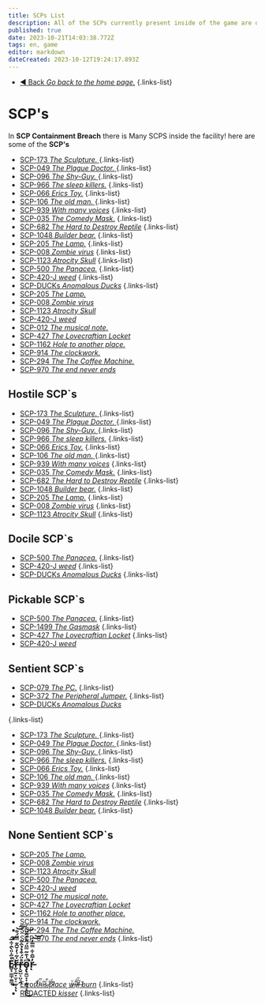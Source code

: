 ```yaml
---
title: SCPs List
description: All of the SCPs currently present inside of the game are on this page.
published: true
date: 2023-10-21T14:03:38.772Z
tags: en, game
editor: markdown
dateCreated: 2023-10-12T19:24:17.893Z
---
```


- [:arrow_backward: Back *Go back to the home page.*](/en/home#single-playerco-op)
{.links-list}
# SCP's


In **SCP Containment Breach** there is Many SCPS inside the facility! here are some of the **SCP's**
- [SCP-173 *The Sculpture.* ](/en/game/scps/173)
{.links-list}
- [SCP-049 *The Plague Doctor.* ](/en/game/scps/049)
{.links-list}
- [ SCP-096 *The Shy-Guy.* ](/en/game/scps/096)
{.links-list}
- [SCP-966 *The sleep killers.*](/en/game/scps/966)
{.links-list}
- [SCP-066 *Erics Toy.*](/en/game/scps/066)
{.links-list}
- [SCP-106 *The old man.* ](/en/game/scps/106)
{.links-list}
- [SCP-939 *With many voices*](/en/game/scps/939)
{.links-list} 
- [SCP-035 *The Comedy Mask.*](/en/game/scps/035)
{.links-list}
- [SCP-682 *The Hard to Destroy Reptile*](/en/game/scps/682)
{.links-list}
- [SCP-1048 *Builder bear.*](/en/game/scps/1048)
{.links-list}
- [SCP-205 *The Lamp.*](/en/game/scps/205)
{.links-list} 
- [SCP-008 *Zombie virus*](/en/game/scps/008)
{.links-list}
- [SCP-1123 *Atrocity Skull*](/en/game/scps/1123)
{.links-list}
- [SCP-500 *The Panacea.*](/en/game/scps/500)
{.links-list}
- [SCP-420-J *weed*](/en/game/scps/420-j)
{.links-list}
- [SCP-DUCKs *Anomalous Ducks*](/en/game/scps/ducks)
{.links-list}
- [SCP-205 *The Lamp.*](/en/game/scps/205)
- [SCP-008 *Zombie virus*](/en/game/scps/008)
- [SCP-1123 *Atrocity Skull*](/en/game/scps/1123)
- [SCP-420-J *weed*](/en/game/scps/420-j)
- [SCP-012 *The musical note*.](/en/game/scps/012)
- [SCP-427  *The Lovecraftian Locket*](/en/game/scps/427)
- [SCP-1162 *Hole to another place.*](/en/game/scps/1162)
- [SCP-914 *The clockwork.*](/en/game/scps/914)
- [SCP-294 *The The Coffee Machine.*](/en/game/scps/294)
- [SCP-970 *The end never ends*](/en/game/scps/970)

## Hostile SCP`s 

- [SCP-173 *The Sculpture.* ](/en/game/scps/173)
{.links-list}
- [SCP-049 *The Plague Doctor.* ](/en/game/scps/049)
{.links-list}
- [ SCP-096 *The Shy-Guy.* ](/en/game/scps/096)
{.links-list}
- [SCP-966 *The sleep killers.*](/en/game/scps/966)
{.links-list}
- [SCP-066 *Erics Toy.*](/en/game/scps/066)
{.links-list}
- [SCP-106 *The old man.* ](/en/game/scps/106)
{.links-list}
- [SCP-939 *With many voices*](/en/game/scps/939)
{.links-list} 
- [SCP-035 *The Comedy Mask.*](/en/game/scps/035)
{.links-list}
- [SCP-682 *The Hard to Destroy Reptile*](/en/game/scps/682)
{.links-list}
- [SCP-1048 *Builder bear.*](/en/game/scps/1048)
{.links-list}
- [SCP-205 *The Lamp.*](/en/game/scps/205)
{.links-list} 
- [SCP-008 *Zombie virus*](/en/game/scps/008)
{.links-list}
- [SCP-1123 *Atrocity Skull*](/en/game/scps/1123)
{.links-list}
## Docile SCP`s
- [SCP-500 *The Panacea.*](/en/game/scps/500)
{.links-list}
- [SCP-420-J *weed*](/en/game/scps/420-j)
{.links-list}
- [SCP-DUCKs *Anomalous Ducks*](/en/game/scps/ducks)
{.links-list}

## Pickable SCP`s
- [SCP-500 *The Panacea.*](/en/game/scps/500)
{.links-list}
- [SCP-1499 *The Gasmask*](/en/game/scps/1499)
{.links-list}
- [SCP-427  *The Lovecraftian Locket*](/en/game/scps/427)
{.links-list}
- [SCP-420-J *weed*](/en/game/scps/420-j)
## Sentient SCP`s
- [SCP-079 *The PC.*](/en/game/scps/079)
{.links-list}
- [SCP-372 *The Peripheral Jumper.*](/en/game/scps/372)
{.links-list}
- [SCP-DUCKs *Anomalous Ducks*](/en/game/scps/ducks)

{.links-list}
- [SCP-173 *The Sculpture.* ](/en/game/scps/173)
{.links-list}
- [SCP-049 *The Plague Doctor.* ](/en/game/scps/049)
{.links-list}
- [ SCP-096 *The Shy-Guy.* ](/en/game/scps/096)
{.links-list}
- [SCP-966 *The sleep killers.*](/en/game/scps/966)
{.links-list}
- [SCP-066 *Erics Toy.*](/en/game/scps/066)
{.links-list}
- [SCP-106 *The old man.* ](/en/game/scps/106)
{.links-list}
- [SCP-939 *With many voices*](/en/game/scps/939)
{.links-list} 
- [SCP-035 *The Comedy Mask.*](/en/game/scps/035)
{.links-list}
- [SCP-682 *The Hard to Destroy Reptile*](/en/game/scps/682)
{.links-list}
- [SCP-1048 *Builder bear.*](/en/game/scps/1048)
{.links-list}
## None Sentient SCP`s
- [SCP-205 *The Lamp.*](/en/game/scps/205)
- [SCP-008 *Zombie virus*](/en/game/scps/008)
- [SCP-1123 *Atrocity Skull*](/en/game/scps/1123)
- [SCP-500 *The Panacea.*](/en/game/scps/500)
- [SCP-420-J *weed*](/en/game/scps/420-j)
- [SCP-012 *The musical note*.](/en/game/scps/012)
- [SCP-427  *The Lovecraftian Locket*](/en/game/scps/427)
- [SCP-1162 *Hole to another place.*](/en/game/scps/1162)
- [SCP-914 *The clockwork.*](/en/game/scps/914)
- [SCP-294 *The The Coffee Machine.*](/en/game/scps/294)
- [SCP-970 *The end never ends*](/en/game/scps/970)
{.links-list}

## E̷̬͓̫̳̹̱͇̟̊̋̍̎̀̑͋̅̚̕͠r̶̬͕̰̞̫̞̠̲̞̆̇͂͗̓̌̑͊̿̈́̐͝͠ͅͅr̶̨̬̺͕̤͉̭̊̈́͒̉̉̑̐o̴̧̢̱̺̣̟̣̰̖̟̲̯͆͑͒͂̿̈́̎̽͊̑̎̚͘͜͝r̵̓̃̑͋̿̅̓͠͝ͅ

- [Error*t̷͌̊ḧ̴͆i̴͆̇s̴̈́͂ ̸̎̈p̷̐̒l̸͌ace ͔ẃ̷̈i̶͌̾l̸̓̎l̵̗̆ ̶̋burn*](/en/game/scps/990)
{.links-list} 
- [REDACTED *kisser*](/en/README)
{.links-list}
